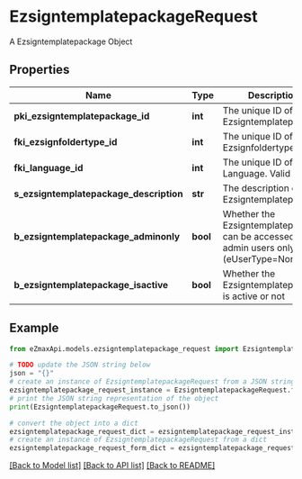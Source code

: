 # EzsigntemplatepackageRequest

A Ezsigntemplatepackage Object

## Properties

Name | Type | Description | Notes
------------ | ------------- | ------------- | -------------
**pki_ezsigntemplatepackage_id** | **int** | The unique ID of the Ezsigntemplatepackage | [optional] 
**fki_ezsignfoldertype_id** | **int** | The unique ID of the Ezsignfoldertype. | 
**fki_language_id** | **int** | The unique ID of the Language.  Valid values:  |Value|Description| |-|-| |1|French| |2|English| | 
**s_ezsigntemplatepackage_description** | **str** | The description of the Ezsigntemplatepackage | 
**b_ezsigntemplatepackage_adminonly** | **bool** | Whether the Ezsigntemplatepackage can be accessed by admin users only (eUserType&#x3D;Normal) | 
**b_ezsigntemplatepackage_isactive** | **bool** | Whether the Ezsigntemplatepackage is active or not | 

## Example

```python
from eZmaxApi.models.ezsigntemplatepackage_request import EzsigntemplatepackageRequest

# TODO update the JSON string below
json = "{}"
# create an instance of EzsigntemplatepackageRequest from a JSON string
ezsigntemplatepackage_request_instance = EzsigntemplatepackageRequest.from_json(json)
# print the JSON string representation of the object
print(EzsigntemplatepackageRequest.to_json())

# convert the object into a dict
ezsigntemplatepackage_request_dict = ezsigntemplatepackage_request_instance.to_dict()
# create an instance of EzsigntemplatepackageRequest from a dict
ezsigntemplatepackage_request_form_dict = ezsigntemplatepackage_request.from_dict(ezsigntemplatepackage_request_dict)
```
[[Back to Model list]](../README.md#documentation-for-models) [[Back to API list]](../README.md#documentation-for-api-endpoints) [[Back to README]](../README.md)


